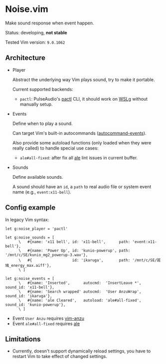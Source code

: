 Noise.vim
=========

Make sound response when event happen.

Status: developing, **not stable**

Tested Vim version: `9.0.1062`


Architecture
------------

- Player

  Abstract the underlying way Vim plays sound, try to make it portable.

  Current supported backends:

  - `pactl`: PulseAudio's [pactl][] CLI, it should work on [WSLg][] without manually setup.

- Events

  Define when to play a sound.

  Can target Vim's built-in autocommands ([autocommand-events][]).

  Also provide some autoload functions (only loaded when they were really
  called) to handle special use cases:

  - `ale#all-fixed`: after fix all [ale][] lint issues in current buffer.

- Sounds

  Define available sounds.

  A sound should have an `id`, a `path` to real audio file or system event name (e.g., `event:x11-bell`).


Config example
--------------

In legacy Vim syntax:

```vim
let g:noise_player = 'pactl'

let g:noise_sounds = [
      \   #{name: 'x11 bell', id: 'x11-bell',      path: 'event:x11-bell'},
      \   #{name: 'Power Up', id: 'kunio-powerup', path: '/mnt/c/SE/kunio_mg2_powerup-3.wav'},
      \   #{                  id: 'ikaruga',       path: '/mnt/c/SE/斑鳩_energy_max.aiff'},
      \ ]

let g:noise_events = [
      \   #{name: 'Inserted',      autocmd:  'InsertLeave *', sound_id: 'x11-bell'},
      \   #{name: 'Search wrapped' autocmd:  'User AnzuWrap', sound_id: 'ikaruga'},
      \   #{name: 'ale Cleared',   autoload: 'ale#all-fixed', sound_id: 'kunio-powerup'},
      \ ]
```

- Event `User Anzu` requires [vim-anzu][]
- Event `ale#all-fixed` requires [ale][]


Limitations
-----------

- Currently, doesn't support dynamically reload settings, you have to restart
  Vim to take effect of changed settings.



[pactl]: https://www.freedesktop.org/wiki/Software/PulseAudio/Documentation/User/CLI/#pactl
[WSLg]: https://github.com/microsoft/wslg
[autocommand-events]: https://vimhelp.org/autocmd.txt.html#autocommand-events
[vim-anzu]: https://github.com/osyo-manga/vim-anzu
[ale]: https://github.com/dense-analysis/ale
